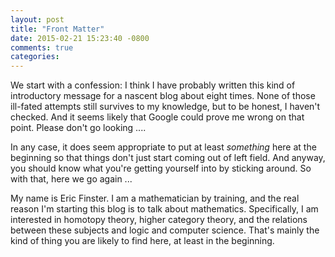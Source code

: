 ```yaml
---
layout: post
title: "Front Matter"
date: 2015-02-21 15:23:40 -0800
comments: true
categories: 
---
```


We start with a confession: I think I have probably written this kind
of introductory message for a nascent blog about eight times.  None of
those ill-fated attempts still survives to my knowledge, but to be 
honest, I haven't checked.  And it seems likely that Google could prove
me wrong on that point.  Please don't go looking ....

In any case, it does seem appropriate to put at least *something* here
at the beginning so that things don't just start coming out of left
field.  And anyway, you should know what you're getting yourself into
by sticking around.  So with that, here we go again ...

My name is Eric Finster.  I am a mathematician by training, and the
real reason I'm starting this blog is to talk about mathematics.
Specifically, I am interested in homotopy theory, higher category
theory, and the relations between these subjects and logic and
computer science.  That's mainly the kind of thing you are likely
to find here, at least in the beginning.




